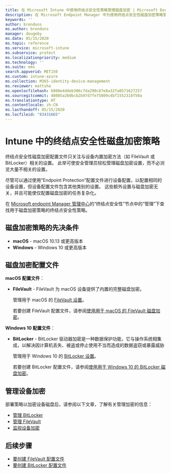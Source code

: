 ```yaml
---
title: 在 Microsoft Intune 中使用终结点安全性策略管理磁盘加密 | Microsoft Docs
description: 在 Microsoft Endpoint Manager 中为使用终结点安全性磁盘加密策略管理的设备配置和部署策略。
keywords: ''
author: brenduns
ms.author: brenduns
manager: dougeby
ms.date: 05/15/2020
ms.topic: reference
ms.service: microsoft-intune
ms.subservice: protect
ms.localizationpriority: medium
ms.technology: ''
ms.suite: ems
search.appverid: MET150
ms.custom: intune-azure
ms.collection: M365-identity-device-management
ms.reviewer: mattsha
ms.openlocfilehash: b988e4ddeb306c7da290c87e8a32fa0571627257
ms.sourcegitcommit: 48005a260bcb2b97d7fe75809c4bf1552318f50a
ms.translationtype: HT
ms.contentlocale: zh-CN
ms.lasthandoff: 05/15/2020
ms.locfileid: "83431665"
---
```

# <a name="disk-encryption-policy-for-endpoint-security-in-intune"></a>Intune 中的终结点安全性磁盘加密策略

终结点安全性磁盘加密配置文件只关注与设备内置加密方法（如 FileVault 或 BitLocker）相关的设置。 此举可使安全管理员轻松管理磁盘加密设置，而不必浏览大量不相关的设置。

尽管可以通过使用“Endpoint Protection”配置文件进行设备配置，以配置相同的设备设置，但设备配置文件包含其他类别的设置。 这些额外设置与磁盘加密无关，并且可能使仅配置磁盘加密的任务复杂化。

在 [Microsoft endpoint Manager 管理中心](https://go.microsoft.com/fwlink/?linkid=2109431)的“终结点安全性”节点中的“管理”下查找用于磁盘加密策略的终结点安全性策略。

## <a name="prerequisites-for-disk-encryption-policy"></a>磁盘加密策略的先决条件

- **macOS** - macOS 10.13 或更高版本
- **Windows** - Windows 10 或更高版本

## <a name="disk-encryption-profiles"></a>磁盘加密配置文件

**macOS 配置文件**：

- **FileVault** - FileVault 为 macOS 设备提供了内置的完整磁盘加密。

  管理用于 macOS 的 [FileVault 设置](../protect/endpoint-security-disk-encryption-profile-settings.md#filevault)。

  若要创建 FileVault 配置文件，请参阅[使用用于 macOS 的 FileVault 磁盘加密](../protect/encrypt-devices-filevault.md)。

**Windows 10 配置文件**：

- **BitLocker** - BitLocker 驱动器加密是一种数据保护功能，它与操作系统相集成，以解决因计算机丢失、被盗或停止使用不当而造成的数据盗窃或暴露威胁

  管理用于 Windows 10 的 [BitLocker 设置](../protect/endpoint-security-disk-encryption-profile-settings.md#bitlocker)。

  若要创建 BitLocker 配置文件，请参阅[使用用于 Windows 10 的 BitLocker 磁盘加密](../protect/encrypt-devices.md)。

## <a name="manage-device-encryption"></a>管理设备加密

部署策略以加密设备磁盘后，请参阅以下文章，了解有关管理加密的信息：

- [管理 BitLocker](../protect/encrypt-devices.md#manage-bitlocker)
- [管理 FileVault](../protect/encrypt-devices-filevault.md#manage-filevault)
- [监视设备加密](../protect/encryption-monitor.md)

## <a name="next-steps"></a>后续步骤

- [要创建 FileVault 配置文件](../protect/encrypt-devices-filevault.md#create-an-endpoint-security-policy-for-filevault)
- [要创建 BitLocker 配置文件](../protect/encrypt-devices.md#create-an-endpoint-security-policy-for-bitlocker)
